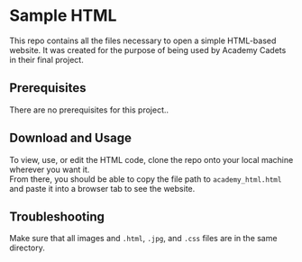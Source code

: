 # Sample HTML
This repo contains all the files necessary to open a simple HTML-based website. It was created for the purpose of being used by Academy Cadets in their final project.

## Prerequisites
There are no prerequisites for this project..

## Download and Usage
To view, use, or edit the HTML code, clone the repo onto your local machine wherever you want it. <br>
From there, you should be able to copy the file path to `academy_html.html` and paste it into a browser tab to see the website. 

## Troubleshooting
Make sure that all images and `.html`, `.jpg`, and `.css` files are in the same directory.
